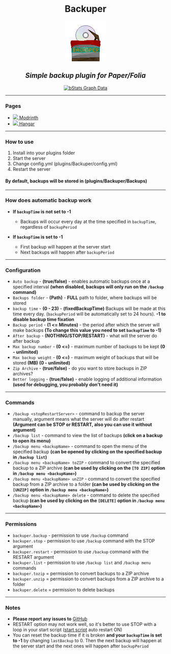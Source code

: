 <div align='center'>

# Backuper

<img height="128" src="images/backuper_logo.png" width="128" alt=""/>

## _Simple backup plugin for Paper/Folia_

[![bStats Graph Data](https://bstats.org/signatures/bukkit/Backuper.svg)](https://bstats.org/plugin/bukkit/Backuper)

</div>

---

### Pages

* [<img width="20px" src="https://i.imgur.com/o104U27.png"></img>](https://modrinth.com/plugin/backuper)[ Modrinth](https://modrinth.com/plugin/backuper)
* [<img width="20px" src="https://i.imgur.com/QJnHi37.png"></img>](https://hangar.papermc.io/Collagen/Backuper)[ Hangar](https://hangar.papermc.io/Collagen/Backuper)

---

### How to use

1. Install into your plugins folder
2. Start the server
3. Change config.yml (plugins/Backuper/config.yml)
4. Restart the server

#### By default, backups will be stored in (plugins/Backuper/Backups)

---

### How does automatic backup work

- **If `backupTime` is not set to -1**
    
  - Backups will occur every day at the time specified in `backupTime`, regardless of `backupPeriod`



- **If `backupTime` is set to -1**
    
  - First backup will happen at the server start
  - Next backups will happen after `backupPeriod`

---

### Configuration

* `Auto backup` - **(true/false)** - enables automatic backups once at a specified interval **(when disabled, backups will only run on the `/backup` command)**
* `Backups folder` - **(Path)** - **FULL** path to folder, where backups will be stored
* `backup time` - **(0 - 23)** - **(fixedBackupTime)** Backups will be made at this time every day. (`backupPeriod` will be automatically set to 24 hours). **-1 to disable backup time fixation**
* `Backup period` - **(1 <= Minutes)** - the period after which the server will make backups **(To change this value you need to set `backupTime` to -1)**
* `After backup` - **(NOTHING/STOP/RESTART)** - what will the server do after backup
* `Max backup number` - **(0 <=)** - maximum number of backups to be kept **(0 - unlimited)**
* `Max backup weight` - **(0 <=)** - maximum weight of backups that will be stored **(MB)** **(0 - unlimited)**
* `Zip Archive` - **(true/false)** - do you want to store backups in ZIP archives?
* `Better logging` - **(true/false)** - enable logging of additional information **(used for debugging, you probably don't need it)**

---

### Commands

* `/backup <stopRestartServer>` - command to backup the server manually, argument means what the server will do after restart **(Argument can be STOP or RESTART, also you can use it without argument)**
* `/backup list` - command to view the list of backups **(click on a backup to open its menu)**
* `/backup menu <backupName>` - command to open the menu of the specified backup **(can be opened by clicking on the specified backup in `/backup list`)**
* `/backup menu <backupName> toZIP` - command to convert the specified backup to a ZIP archive **(can be used by clicking on the `[TO ZIP]` option in `/backup menu <backupName>`)**
* `/backup menu <backupName> unZIP` - command to convert the specified backup from a ZIP archive to a folder **(can be used by clicking on the `[UNZIP]` option in `/backup menu <backupName>`)**
* `/backup menu <backupName> delete` - command to delete the specified backup **(can be used by clicking on the `[DELETE]` option in `/backup menu <backupName>`)**

---

### Permissions

* `backuper.backup` - permission to use `/backup` command
* `backuper.stop` - permission to use `/backup` command with the STOP argument
* `backuper.restart` - permission to use `/backup` command with the RESTART argument
* `backuper.list` - permission to use `/backup list` and `/backup menu` commands
* `backuper.tozip` = permission to convert backups to a ZIP archive
* `backuper.unzip` = permission to convert backups from a ZIP archive to a folder
* `backuper.delete` = permission to delete backups

---

### Notes

* **Please report any issues to** [GitHub](https://github.com/DVDishka/Backuper/issues)
* RESTART option may not work well, so it's better to use STOP with a loop in your start script ([start script](https://flags.sh/) auto restart ON)
* You can reset the backup time if it is broken **and your `backupTime` is set to -1** by changing `lastBackup` to 0. Then the next backup will happen at the server start and the next ones will happen after `backupPeriod`
